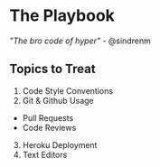 # The Playbook

*"The bro code of hyper"* - @sindrenm

## Topics to Treat

1. Code Style Conventions
2. Git & Github Usage
  - Pull Requests
  - Code Reviews
3. Heroku Deployment
4. Text Editors
